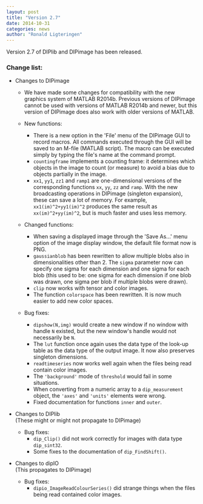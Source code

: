 ```yaml
---
layout: post
title: "Version 2.7"
date: 2014-10-31
categories: news
author: "Ronald Ligteringen"
---
```


Version 2.7 of DIPlib and DIPimage has been released.

<h3>Change list:</h3>

- Changes to DIPimage

    - We have made some changes for compatibility with the new graphics system of MATLAB R2014b. Previous versions of DIPimage cannot be used with versions of MATLAB R2014b and newer, but this version of DIPimage does also work with older versions of MATLAB.

    - New functions:
        - There is a new option in the 'File' menu of the DIPimage GUI to record macros. All commands executed through the GUI will be saved to an M-file (MATLAB script). The macro can be executed simply by typing the file's name at the command prompt.
        - `countingframe` implements a counting frame: it determines which objects in the image to count (or measure) to avoid a bias due to objects partially in the image.
        - `xx1`, `yy1`, `zz1` and `ramp1` are one-dimensional versions of the corresponding functions `xx`, `yy`, `zz` and `ramp`. With the new broadcasting operations in DIPimage (singleton expansion), these can save a lot of memory. For example, `xx1(im)^2+yy1(im)^2` produces the same result as `xx(im)^2+yy(im)^2`, but is much faster and uses less memory.

    - Changed functions:
        - When saving a displayed image through the 'Save As...' menu option of the image display window, the default file format now is PNG.
        - `gaussianblob` has been rewritten to allow multiple blobs also in dimensionalities other than 2. The `sigma` parameter now can specify one sigma for each dimension and one sigma for each blob (this used to be: one sigma for each dimension if one blob was drawn, one sigma per blob if multiple blobs were drawn).
        - `clip` now works with tensor and color images.
        - The function `colorspace` has been rewritten. It is now much easier to add new color spaces.

    - Bug fixes:
        - `dipshow(N,img)` would create a new window if no window with handle `N` existed, but the new window's handle would not necessarily be `N`.
        - The `lut` function once again uses the data type of the look-up table as the data type of the output image. It now also preserves singleton dimensions.
        - `readtimeseries` now works well again when the files being read contain color images.
        - The `'background'` mode of `threshold` would fail in some situations.
        - When converting from a numeric array to a `dip_measurement` object, the `'axes'` and `'units'` elements were wrong.
        - Fixed documentation for functions `inner` and `outer`.

- Changes to DIPlib  
(These might or might not propagate to DIPimage)

    - Bug fixes:
        - `dip_Clip()` did not work correctly for images with data type `dip_sint32`.
        - Some fixes to the documentation of `dip_FindShift()`.

- Changes to dipIO  
(This propagates to DIPimage)

    - Bug fixes:
        - `dipio_ImageReadColourSeries()` did strange things when the files being read contained color images.
